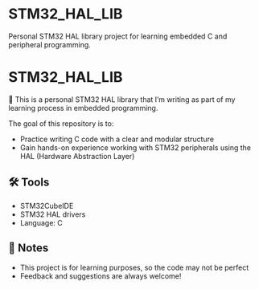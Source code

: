# STM32_HAL_LIB
Personal STM32 HAL library project for learning embedded C and peripheral programming.

# STM32_HAL_LIB

🌱 This is a personal STM32 HAL library that I’m writing as part of my learning process in embedded programming.

The goal of this repository is to:

- Practice writing C code with a clear and modular structure
- Gain hands-on experience working with STM32 peripherals using the HAL (Hardware Abstraction Layer)

## 🛠 Tools

- STM32CubeIDE
- STM32 HAL drivers
- Language: C

## 🧠 Notes

- This project is for learning purposes, so the code may not be perfect
- Feedback and suggestions are always welcome!

